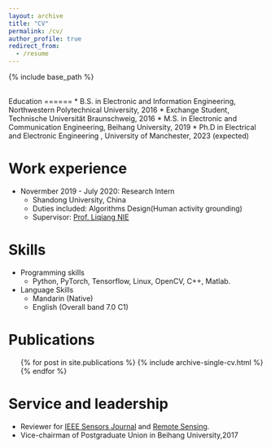 ```yaml
---
layout: archive
title: "CV"
permalink: /cv/
author_profile: true
redirect_from:
  - /resume
---
```


{% include base_path %}
<br>

</br>
Education
======
* B.S. in Electronic and Information Engineering, Northwestern Polytechnical University, 2016
* Exchange Student, Technische Universität Braunschweig, 2016
* M.S. in Electronic and Communication Engineering, Beihang University, 2019
* Ph.D in Electrical and Electronic Engineering , University of Manchester, 2023 (expected)

Work experience
======
* Novermber 2019 - July 2020: Research Intern
  * Shandong University, China
  * Duties included: Algorithms Design(Human activity grounding)
  * Supervisor: [Prof. Liqiang NIE](https://liqiangnie.github.io/)

Skills
======
* Programming skills
  * Python, PyTorch, Tensorflow, Linux, OpenCV, C++, Matlab.
* Language Skills
  * Mandarin (Native)
  * English (Overall band 7.0 C1)

Publications
======
  <ul>{% for post in site.publications %}
    {% include archive-single-cv.html %}
  {% endfor %}</ul>

  
Service and leadership
======
* Reviewer for [IEEE Sensors Journal](https://ieeexplore.ieee.org/xpl/RecentIssue.jsp?punumber=7361)  and [Remote Sensing](https://www.mdpi.com/journal/remotesensing).
* Vice-chairman of Postgraduate Union in Beihang University,2017
